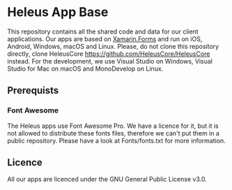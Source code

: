 # Heleus App Base

This repository contains all the shared code and data for our client applications. Our apps are based on [Xamarin.Forms](https://github.com/xamarin/Xamarin.Forms) and run on iOS, Android, Windows, macOS and Linux. Please, do not clone this repository directly, clone HeleusCore https://github.com/HeleusCore/HeleusCore instead. For the development, we use Visual Studio on Windows, Visual Studio for Mac on macOS and MonoDevelop on Linux.

## Prerequists

### Font Awesome

The Heleus apps use Font Awesome Pro. We have a licence for it, but it is not allowed to distribute these fonts files, therefore we can't put them in a public repository. Please have a look at Fonts/fonts.txt for more information.

## Licence

All our apps are licenced under the GNU General Public License v3.0. 

